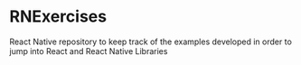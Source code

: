 # RNExercises
React Native repository to keep track of the examples developed in order to jump into React and React Native Libraries
